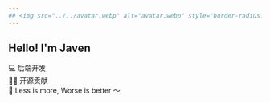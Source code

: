 ```yaml
---
## <img src="../../avatar.webp" alt="avatar.webp" style="border-radius: 50%; width: 100px; height: 100px;">
---
```

## Hello! I'm Javen

💻 后端开发  
🧑‍💻 开源贡献  
🌈 Less is more, Worse is better ～